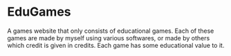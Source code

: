 # EduGames
A games website that only consists of educational games. Each of these games are made by myself using various softwares, or made by others which credit is given in credits. Each game has some educational value to it.

